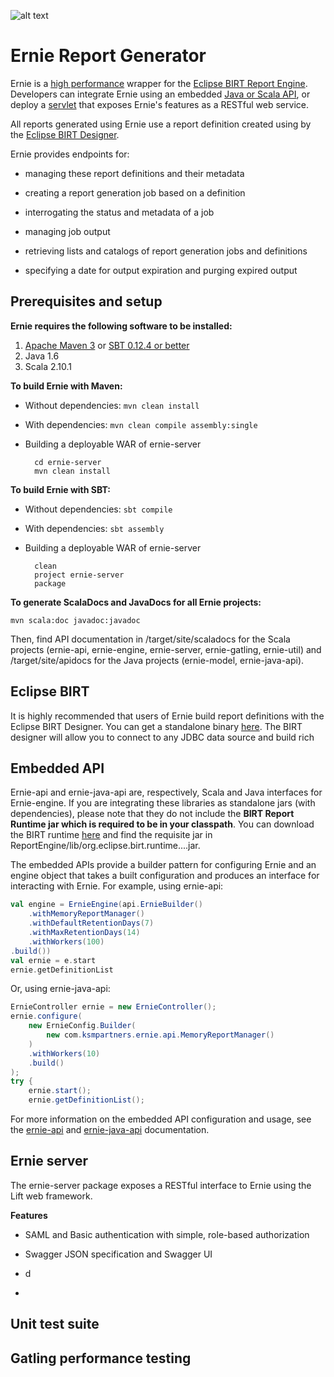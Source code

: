 ![alt text](https://github.com/ernie-reporting/raw/master/logo-small.png "Ernie Logo")

Ernie Report Generator
============================================
Ernie is a [high performance](#4) wrapper for the [Eclipse BIRT Report Engine](http://www.eclipse.org/birt/phoenix/). Developers can integrate Ernie using an embedded [Java or Scala API](#2), or deploy a [servlet](#3) that exposes Ernie's features as a RESTful web service.

All reports generated using Ernie use a report definition created using by the [Eclipse BIRT Designer](http://www.eclipse.org/birt/phoenix/intro/intro03.php). 

Ernie provides endpoints for:

*	 managing these report definitions and their metadata

*	 creating a report generation job based on a definition

*	 interrogating the status and metadata of a job

*	 managing job output

*	 retrieving lists and catalogs of report generation jobs and definitions

*	specifying a date for output expiration and purging expired output

Prerequisites and setup <a id="1"></a>
----------------------
__Ernie requires the following software to be installed:__

1. [Apache Maven 3](http://maven.apache.org/) or [SBT 0.12.4 or better](http://www.scala-sbt.org/)
1. Java 1.6
1. Scala 2.10.1

__To build Ernie with Maven:__

* Without dependencies: 
``` mvn clean install ```
* With dependencies: 
``` mvn clean compile assembly:single ```
* Building a deployable WAR of ernie-server

        cd ernie-server
        mvn clean install

__To build Ernie with SBT:__

* Without dependencies: 
``` sbt compile ```
* With dependencies:
``` sbt assembly ```
* Building a deployable WAR of ernie-server

        clean
        project ernie-server
        package

__To generate ScalaDocs and JavaDocs for all Ernie projects:__

``` mvn scala:doc javadoc:javadoc ```

Then, find API documentation in /target/site/scaladocs for the Scala projects (ernie-api, ernie-engine, ernie-server, ernie-gatling, ernie-util) and /target/site/apidocs for the Java projects (ernie-model, ernie-java-api).

Eclipse BIRT
----------------------
It is highly recommended that users of Ernie build report definitions with the Eclipse BIRT Designer. You can get a standalone binary [here](http://www.eclipse.org/downloads/download.php?file=/birt/downloads/drops/R-R1-4_3_0-201306131152/birt-rcp-report-designer-4_3_0.zip). The BIRT designer will allow you to connect to any JDBC data source and build rich

Embedded API <a id="2"></a>
---------------
Ernie-api and ernie-java-api are, respectively, Scala and Java interfaces for Ernie-engine. If you are integrating these libraries as standalone jars (with dependencies), please note that they do not include the __BIRT Report Runtime jar which is required to be in your classpath__. You can download the BIRT runtime [here](http://download.eclipse.org/birt/downloads/) and find the requisite jar in ReportEngine/lib/org.eclipse.birt.runtime....jar.

The embedded APIs provide a builder pattern for configuring Ernie and an engine object that takes a built configuration and produces an interface for interacting with Ernie. For example, using ernie-api:

```scala
val engine = ErnieEngine(api.ErnieBuilder()
	.withMemoryReportManager()
	.withDefaultRetentionDays(7)
	.withMaxRetentionDays(14)
	.withWorkers(100)
.build())
val ernie = e.start
ernie.getDefinitionList
```

Or, using ernie-java-api:

```java
ErnieController ernie = new ErnieController();
ernie.configure(
	new ErnieConfig.Builder(
		new com.ksmpartners.ernie.api.MemoryReportManager()
	)
	.withWorkers(10)
	.build()
);
try {
	ernie.start();
	ernie.getDefinitionList();
```
	

For more information on the embedded API configuration and usage, see the [ernie-api](ernie-api) and [ernie-java-api](ernie-java-api) documentation.

Ernie server <a id="3"></a>
-------------------------------

The ernie-server package exposes a RESTful interface to Ernie using the Lift web framework. 

__Features__

* SAML and Basic authentication with simple, role-based authorization

* Swagger JSON specification and Swagger UI

* d

* 


Unit test suite  <a id="4"></a>
--------------------------

Gatling performance testing <a id="5"></a>
---------------------------



